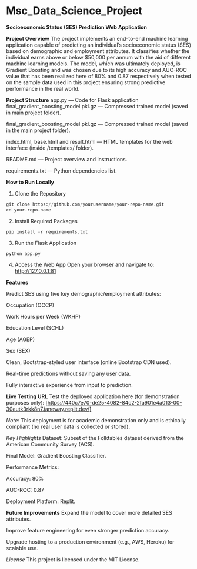 # Msc_Data_Science_Project

**Socioeconomic Status (SES) Prediction Web Application**

**Project Overview** 
The project implements an end-to-end machine learning application capable of predicting an individual’s socioeconomic status (SES) based on demographic and employment attributes. It classifies whether the individual earns above or below $50,000 per annum with the aid of different machine learning models. The model, which was ultimately deployed, is Gradient Boosting and was chosen due to its high accuracy and AUC-ROC value that has been realized here of 80% and 0.87 respectively when tested on the sample data used in this project ensuring strong predictive performance in the real world.

**Project Structure**
app.py — Code for Flask application final_gradient_boosting_model.pkl.gz — Compressed trained model (saved in main project folder).

final_gradient_boosting_model.pkl.gz — Compressed trained model (saved in the main project folder).

index.html, base.html and result.html — HTML templates for the web interface (inside /templates/ folder).

README.md — Project overview and instructions.

requirements.txt — Python dependencies list.

**How to Run Locally**

1. Clone the Repository
```python
git clone https://github.com/yourusername/your-repo-name.git
cd your-repo-name
```
2. Install Required Packages
```
pip install -r requirements.txt
```
3. Run the Flask Application
```
python app.py
```
4. Access the Web App
Open your browser and navigate to:
http://127.0.0.1:81

**Features**

Predict SES using five key demographic/employment attributes:

Occupation (OCCP)

Work Hours per Week (WKHP)

Education Level (SCHL)

Age (AGEP)

Sex (SEX)

Clean, Bootstrap-styled user interface (online Bootstrap CDN used).

Real-time predictions without saving any user data.

Fully interactive experience from input to prediction.


**Live Testing URL**
Test the deployed application here (for demonstration purposes only):
[https://440c7e70-de25-4082-84c2-2fa901e4a013-00-30eutk3rkk8n7.janeway.replit.dev/]

*Note:*
This deployment is for academic demonstration only and is ethically compliant (no real user data is collected or stored).

*Key Highlights*
Dataset: Subset of the Folktables dataset derived from the American Community Survey (ACS).

Final Model: Gradient Boosting Classifier.

Performance Metrics:

Accuracy: 80%

AUC-ROC: 0.87

Deployment Platform: Replit.

**Future Improvements**
Expand the model to cover more detailed SES attributes.

Improve feature engineering for even stronger prediction accuracy.

Upgrade hosting to a production environment (e.g., AWS, Heroku) for scalable use.


*License*
This project is licensed under the MIT License.




